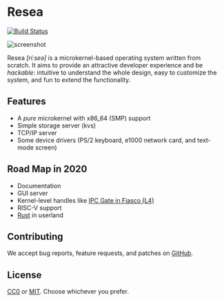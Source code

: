 Resea
=====
[![Build Status](https://travis-ci.com/nuta/resea.svg?branch=master)](https://travis-ci.com/nuta/resea)

![screenshot](https://gist.githubusercontent.com/nuta/95388285b0d6efca0329641e8c52f4e7/raw/223000d67ba4a304698c48cd3eca8467dbc99b24/screenshot.png)

Resea *[ríːseə]* is a microkernel-based operating system written from scratch.
It aims to provide an attractive developer experience and be *hackable*:
intuitive to understand the whole design, easy to customize the system, and fun
to extend the functionality.

Features
--------
- A *pure* microkernel with x86_64 (SMP) support
- Simple storage server (kvs)
- TCP/IP server
- Some device drivers (PS/2 keyboard, e1000 network card, and text-mode screen)

Road Map in 2020
----------------
- Documentation
- GUI server
- Kernel-level handles like [IPC Gate in Fiasco (L4)](https://l4re.org/doc/group__l4__kernel__object__gate__api.html)
- RISC-V support
- [Rust](https://www.rust-lang.org/) in userland

Contributing
------------
We accept bug reports, feature requests, and patches on
[GitHub](https://github.com/nuta/resea).

License
-------
[CC0](https://creativecommons.org/publicdomain/zero/1.0/) or
[MIT](https://opensource.org/licenses/MIT). Choose whichever you prefer.
